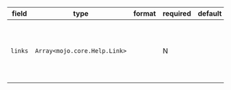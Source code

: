 | field | type | format | required | default | description |
|---|---|---|---|---|---|
| `links` | `Array<mojo.core.Help.Link>` |  | N |  | URL(s) pointing to additional information on handling the current error. |
